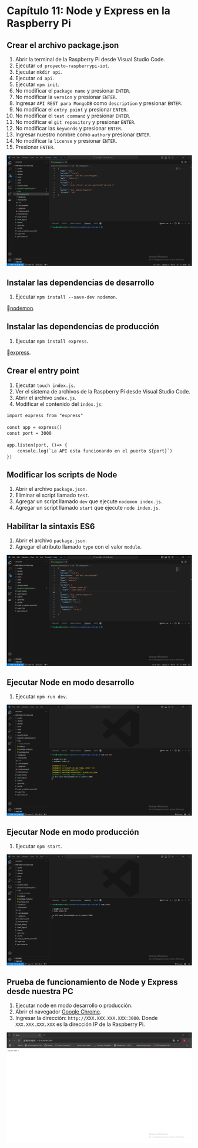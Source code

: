 # Capítulo 11: Node y Express en la Raspberry Pi

## Crear el archivo package.json

1. Abrir la terminal de la Raspberry Pi desde Visual Studio Code.
2. Ejecutar `cd proyecto-raspberrypi-iot`.
3. Ejecutar `mkdir api`.
4. Ejecutar `cd api`.
5. Ejecutar `npm init`.
6. No modificar el `package name` y presionar `ENTER`.
7. No modificar la `version` y presionar `ENTER`.
8. Ingresar `API REST para MongoDB` como `description` y presionar `ENTER`.
9. No modificar el `entry point` y presionar `ENTER`.
10. No modificar el `test command` y presionar `ENTER`.
11. No modificar el `git repository` y presionar `ENTER`.
12. No modificar las `keywords` y presionar `ENTER`.
13. Ingresar nuestro nombre como `author`y presionar `ENTER`.
14. No modificar la `license` y presionar `ENTER`.
15. Presionar `ENTER`.

![package.json](1.png)

## Instalar las dependencias de desarrollo

1. Ejecutar `npm install --save-dev nodemon`.

📝[nodemon](https://www.npmjs.com/package/nodemon).

## Instalar las dependencias de producción

1. Ejecutar `npm install express`.

📝[express](https://www.npmjs.com/package/express).

## Crear el entry point

1. Ejecutar `touch index.js`.
2. Ver el sistema de archivos de la Raspberry Pi desde Visual Studio Code.
3. Abrir el archivo `index.js`.
4. Modificar el contenido del `index.js`:

```
import express from "express"

const app = express()
const port = 3000

app.listen(port, ()=> {
    console.log(`La API esta funcionando en el puerto ${port}`)
})
```

## Modificar los scripts de Node

1. Abrir el archivo `package.json`.
2. Eliminar el script llamado `test`.
3. Agregar un script llamado `dev` que ejecute `nodemon index.js`.
4. Agregar un script llamado `start` que ejecute `node index.js`.

## Habilitar la sintaxis ES6

1. Abrir el archivo `package.json`.
2. Agregar el atributo llamado `type` con el valor `module`.

![package.json](2.png)

## Ejecutar Node en modo desarrollo

1. Ejecutar `npm run dev`.

![npm run dev](3.png)

## Ejecutar Node en modo producción

1. Ejecutar `npm start`.

![npm start](4.png)

## Prueba de funcionamiento de Node y Express desde nuestra PC

1. Ejecutar node en modo desarrollo o producción.
2. Abrir el navegador [Google Chrome](https://www.google.com/chrome).
3. Ingresar la dirección: `http://XXX.XXX.XXX.XXX:3000`. Donde `XXX.XXX.XXX.XXX` es la dirección IP de la Raspberry Pi.

![Prueba](5.png)
